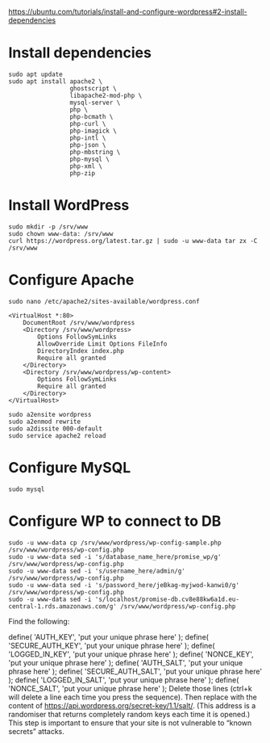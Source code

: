 https://ubuntu.com/tutorials/install-and-configure-wordpress#2-install-dependencies

# Install dependencies

```
sudo apt update
sudo apt install apache2 \
                 ghostscript \
                 libapache2-mod-php \
                 mysql-server \
                 php \
                 php-bcmath \
                 php-curl \
                 php-imagick \
                 php-intl \
                 php-json \
                 php-mbstring \
                 php-mysql \
                 php-xml \
                 php-zip
```

# Install WordPress

```
sudo mkdir -p /srv/www
sudo chown www-data: /srv/www
curl https://wordpress.org/latest.tar.gz | sudo -u www-data tar zx -C /srv/www
```

# Configure Apache

```
sudo nano /etc/apache2/sites-available/wordpress.conf
```

```
<VirtualHost *:80>
    DocumentRoot /srv/www/wordpress
    <Directory /srv/www/wordpress>
        Options FollowSymLinks
        AllowOverride Limit Options FileInfo
        DirectoryIndex index.php
        Require all granted
    </Directory>
    <Directory /srv/www/wordpress/wp-content>
        Options FollowSymLinks
        Require all granted
    </Directory>
</VirtualHost>
```

```
sudo a2ensite wordpress
sudo a2enmod rewrite
sudo a2dissite 000-default
sudo service apache2 reload
```

# Configure MySQL

```
sudo mysql
```

# Configure WP to connect to DB

```
sudo -u www-data cp /srv/www/wordpress/wp-config-sample.php /srv/www/wordpress/wp-config.php
sudo -u www-data sed -i 's/database_name_here/promise_wp/g' /srv/www/wordpress/wp-config.php
sudo -u www-data sed -i 's/username_here/admin/g' /srv/www/wordpress/wp-config.php
sudo -u www-data sed -i 's/password_here/jeBkag-myjwod-kanwi0/g' /srv/www/wordpress/wp-config.php
sudo -u www-data sed -i 's/localhost/promise-db.cv8e88kw6a1d.eu-central-1.rds.amazonaws.com/g' /srv/www/wordpress/wp-config.php
```

Find the following:

define( 'AUTH_KEY', 'put your unique phrase here' );
define( 'SECURE_AUTH_KEY', 'put your unique phrase here' );
define( 'LOGGED_IN_KEY', 'put your unique phrase here' );
define( 'NONCE_KEY', 'put your unique phrase here' );
define( 'AUTH_SALT', 'put your unique phrase here' );
define( 'SECURE_AUTH_SALT', 'put your unique phrase here' );
define( 'LOGGED_IN_SALT', 'put your unique phrase here' );
define( 'NONCE_SALT', 'put your unique phrase here' );
Delete those lines (ctrl+k will delete a line each time you press the sequence). Then replace with the content of https://api.wordpress.org/secret-key/1.1/salt/. (This address is a randomiser that returns completely random keys each time it is opened.) This step is important to ensure that your site is not vulnerable to “known secrets” attacks.
